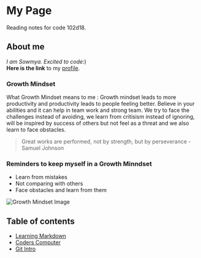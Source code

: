 # My Page
Reading notes for code 102d18.

## About me
*I am Sowmya. Excited to code*:) <br>
**Here is the link** to my [profile](https://sowmyabillakanti.github.io/reading-notes/).

### Growth Mindset
What Growth Mindset means to me : Growth mindset leads to more productivity and productivity leads to people feeling better. Believe in your abilities and it can help in team work and strong team. We try to face the challenges instead of avoiding, we learn from critisism instead of ignoring, will be inspired by success of others but not feel as a threat and we also learn to face obstacles.

> Great works are performed, not by strength, but by perseverance - Samuel Johnson

### Reminders to keep myself in a Growth Minndset
* Learn from mistakes
* Not comparing with others
* Face obstacles and learn from them

![Growth Mindset Image](https://cdn.shopify.com/s/files/1/2013/0229/products/growth-mindset-poster-kids_6b388bce-288b-4dd3-8327-200f0da12e0e.png?v=1572383529)

## Table of contents
* [Learning Markdown](LearningMarkdown.md)
* [Coders Computer](CodersComputer.md)
* [Git Intro](GitIntro.md)

